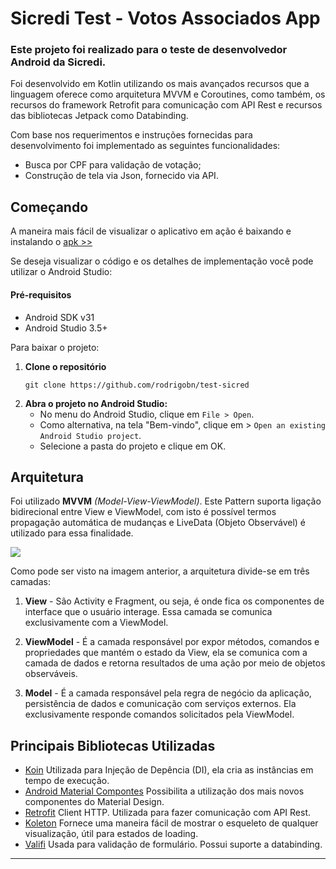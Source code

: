 # Sicredi Test - Votos Associados App

### Este projeto foi realizado para o teste de desenvolvedor Android da Sicredi. 

Foi desenvolvido em Kotlin utilizando os mais avançados recursos que a linguagem oferece como arquitetura MVVM e Coroutines, como também, os recursos do framework Retrofit para comunicação com API Rest e recursos das bibliotecas Jetpack como Databinding.

Com base nos requerimentos e instruções fornecidas para desenvolvimento foi implementado as seguintes funcionalidades:
- Busca por CPF para validação de votação;
- Construção de tela via Json, fornecido via API.


## Começando
A maneira mais fácil de visualizar o aplicativo em ação é baixando e instalando o [apk >>][apk-download-url]

Se deseja visualizar o código e os detalhes de implementação você pode utilizar o Android Studio:
#### Pré-requisitos
 - Android SDK v31
 - Android Studio 3.5+

Para baixar o projeto:
1. **Clone o repositório**
   ```console
   git clone https://github.com/rodrigobn/test-sicred
   ```
2. **Abra o projeto no Android Studio:**
   - No menu do Android Studio, clique em `File > Open`.
   - Como alternativa, na tela "Bem-vindo", clique em > `Open an existing Android Studio project`.
   - Selecione a pasta do projeto e clique em OK.

## Arquitetura
Foi utilizado **MVVM** _(Model-View-ViewModel)_. Este Pattern suporta ligação bidirecional entre View e ViewModel, com isto é possível termos propagação automática de mudanças e LiveData (Objeto Observável) é utilizado para essa finalidade. 


<img src="https://i.imgur.com/mGNkir2.png" />


Como pode ser visto na imagem anterior, a arquitetura divide-se em três camadas:

1. **View** - São Activity e Fragment, ou seja, é onde fica os componentes de interface que o usuário interage. Essa camada se comunica exclusivamente com a ViewModel.

2. **ViewModel** - É a camada responsável por expor métodos, comandos e propriedades que mantém o estado da View, ela se comunica com a camada de dados e retorna resultados de uma ação por meio de objetos observáveis.

3. **Model** - É a camada responsável pela regra de negócio da aplicação, persistência de dados e comunicação com serviços externos. Ela exclusivamente responde comandos solicitados pela ViewModel.

## Principais Bibliotecas Utilizadas

- [Koin](https://insert-koin.io/) Utilizada para Injeção de Depência (DI), ela cria as instâncias em tempo de execução.
- [Android Material Compontes](https://material.io/components) Possibilita a utilização dos mais novos componentes do Material Design.
- [Retrofit](https://square.github.io/retrofit/) Client HTTP. Utilizada para fazer comunicação com API Rest.
- [Koleton](https://github.com/ericktijerou/koleton) Fornece uma maneira fácil de mostrar o esqueleto de qualquer visualização, útil para estados de loading.
- [Valifi](https://github.com/mlykotom/valifi) Usada para validação de formulário. Possui suporte a databinding.

---
[apk-download]: https://img.shields.io/badge/download%20apk-DEBUG-blue.svg?style=for-the-badge&logo=android
[apk-download-url]: https://github.com/rodrigobn/test-sicredi/releases/download/1.0.0/sicredi-test_v1.0.0-debug.apk
